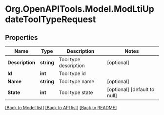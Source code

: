 # Org.OpenAPITools.Model.ModLtiUpdateToolTypeRequest

## Properties

Name | Type | Description | Notes
------------ | ------------- | ------------- | -------------
**Description** | **string** | Tool type description | [optional] 
**Id** | **int** | Tool type id | 
**Name** | **string** | Tool type name | [optional] 
**State** | **int** | Tool type state | [optional] [default to null]

[[Back to Model list]](../README.md#documentation-for-models) [[Back to API list]](../README.md#documentation-for-api-endpoints) [[Back to README]](../README.md)

